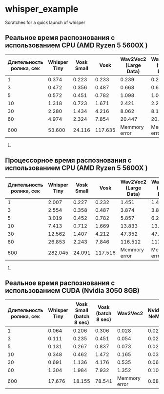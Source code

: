 # whisper_example
Scratches for a quick launch of whisper


## Реальное время распознования с использованием CPU (AMD Ryzen 5 5600X )

| Длительность ролика, сек | Whisper Tiny | Vosk Small | Vosk | Wav2Vec2 (Large Data) | Wav2Vec2 (Small Data) |
| --- | --- | --- | --- | --- | --- |
| 1 | 0.374 | 0.223 | 0.233 | 0.239 | 0.245 |
| 3 | 0.472 | 0.356 | 0.487 | 0.668 | 0.645 |
| 5 | 0.572 | 0.451 | 0.782 | 1.098 | 1.012 |
| 10 | 1.318 | 0.723 | 1.671 | 2.421 | 2.273 |
| 30 | 2.280 | 1.434 | 4.216 | 8.062 | 8.166 |
| 60 | 4.974 | 2.324 | 7.854 | 20.447 | 20.706 |
| 600 | 53.600 | 24.116 | 117.635 | Memmory error | Memmory error |

  1.
## Процессорное время распознования с использованием CPU (AMD Ryzen 5 5600X )

| Длительность ролика, сек | Whisper Tiny | Vosk Small | Vosk | Wav2Vec2 (Large Data) | Wav2Vec2 (Small Data) |
| --- | --- | --- | --- | --- | --- |
| 1 | 2.007 | 0.227 | 0.232 | 1.451 | 1.416 |
| 3 | 2.554 | 0.358 | 0.487 | 3.874 | 3.873 |
| 5 | 3.019 | 0.452 | 0.782 | 5.857 | 6.200 |
| 10 | 7.413 | 0.712 | 1.669 | 13.833 | 13.350 |
| 30 | 12.562 | 1.407 | 4.212 | 47.352 | 47.145 |
| 60 | 26.853 | 2.243 | 7.846 | 116.512 | 117.32 |
| 600 | 282.045 | 24.091 | 117.516 | Memmory error | Memmory error |

  1.
## Реальное время распознования с использованием CUDA (Nvidia 3050 8GB)

| Длительность ролика, сек | Whisper Tiny | Vosk Small (batch 8 sec) | Vosk (batch 8 sec) | Wav2Vec2 | Nvidia NeMo |
| --- | --- | --- | --- | --- | --- |
| 1 | 0.064 | 0.206 | 0.306 | 0.028 | 0.029 |
| 3 | 0.111 | 0.235 | 0.451 | 0.054 | 0.027 |
| 5 | 0.131 | 0.267 | 0.837 | 0.073 | 0.028 |
| 10 | 0.348 | 0.462 | 1.472 | 0.165 | 0.035 |
| 30 | 0.691 | 1.136 | 4.176 | 0.535 | 0.069 |
| 60 | 1.304 | 1.984 | 7.932 | 1.352 | 0.104 |
| 600 | 17.676 | 18.155 | 78.541 | Memmory error | 0.684 |
